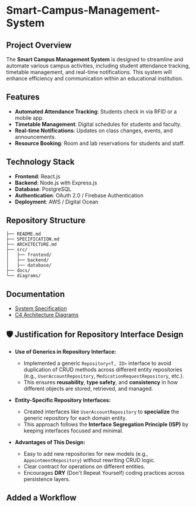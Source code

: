 # Smart-Campus-Management-System


## Project Overview
The **Smart Campus Management System** is designed to streamline and automate various campus activities, including student attendance tracking, timetable management, and real-time notifications. This system will enhance efficiency and communication within an educational institution.

## Features
- **Automated Attendance Tracking**: Students check in via RFID or a mobile app.
- **Timetable Management**: Digital schedules for students and faculty.
- **Real-time Notifications**: Updates on class changes, events, and announcements.
- **Resource Booking**: Room and lab reservations for students and staff.

## Technology Stack
- **Frontend**: React.js
- **Backend**: Node.js with Express.js
- **Database**: PostgreSQL
- **Authentication**: OAuth 2.0 / Firebase Authentication
- **Deployment**: AWS / Digital Ocean

## Repository Structure
```plaintext
├── README.md
├── SPECIFICATION.md
├── ARCHITECTURE.md
├── src/
│   ├── frontend/
│   ├── backend/
│   ├── database/
├── docs/
└── diagrams/
```

## Documentation
- [System Specification](SPECIFICATION.md)
- [C4 Architecture Diagrams](ARCHITECTURE.md)

  
## 🛡️ Justification for Repository Interface Design

- **Use of Generics in Repository Interface:**
  - Implemented a generic `Repository<T, ID>` interface to avoid duplication of CRUD methods across different entity repositories (e.g., `UserAccountRepository`, `MedicationRequestRepository`, etc.).
  - This ensures **reusability**, **type safety**, and **consistency** in how different objects are stored, retrieved, and managed.

- **Entity-Specific Repository Interfaces:**
  - Created interfaces like `UserAccountRepository` to **specialize** the generic repository for each domain entity.
  - This approach follows the **Interface Segregation Principle (ISP)** by keeping interfaces focused and minimal.

- **Advantages of This Design:**
  - Easy to add new repositories for new models (e.g., `AppointmentRepository`) without rewriting CRUD logic.
  - Clear contract for operations on different entities.
  - Encourages **DRY** (Don't Repeat Yourself) coding practices across persistence layers.

## Added a Workflow
